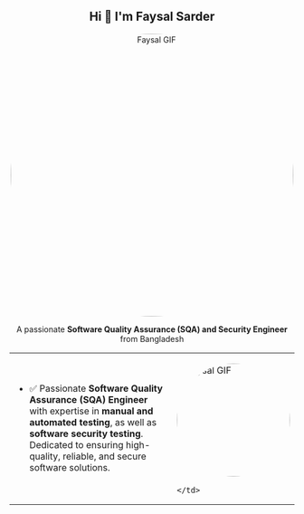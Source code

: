 <h2 align="center">Hi 👋 I'm Faysal Sarder</h2>

<p align="center">
  <img src="https://camo.githubusercontent.com/8307c250d04b4ab899ef9e8151c3f76b3c5b8af58a0210ac2ff8df8f15ccacf6/68747470733a2f2f692e70696e696d672e636f6d2f6f726967696e616c732f62392f34392f63382f62393439633836613537306466303761373434306162653339343035383334632e676966" 
       alt="Faysal GIF" 
       width="500" 
       height="500" 
       style="border-radius:50%;" />
</p>


<p align="center">
  A passionate <strong>Software Quality Assurance (SQA) and Security Engineer</strong> from Bangladesh
</p>

<table>
  <tr>
    <td>

- ✅ Passionate **Software Quality Assurance (SQA) Engineer** with expertise in **manual and automated testing**, as well as **software security testing**. Dedicated to ensuring high-quality, reliable, and secure software solutions.

    </td>
    <td>

<img src="https://i.pinimg.com/originals/79/9e/0d/799e0d7779f6ea6c3a89885ff60c55af.gif" 
     alt="Faysal GIF" 
     width="200" 
     height="200" 
     style="border-radius:50%;" />

    </td>
  </tr>
</table>














<!--
**MehediHassanFaysal/.github** is a ✨ _special_ ✨ repository because its `profile/README.md` (this file) appears on your GitHub profile.


